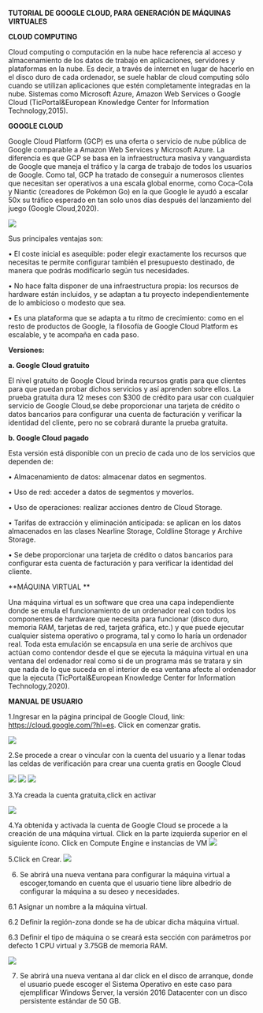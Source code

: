 **TUTORIAL DE GOOGLE CLOUD, PARA GENERACIÓN DE MÁQUINAS VIRTUALES**

**CLOUD COMPUTING**

Cloud computing o computación en la nube hace referencia al acceso y almacenamiento de los datos de trabajo en aplicaciones, servidores y plataformas en la nube. Es decir, a través de internet en lugar de hacerlo en el disco duro de cada ordenador, se suele hablar de cloud computing sólo cuando se utilizan aplicaciones que estén completamente integradas en la nube. Sistemas como Microsoft Azure, Amazon Web Services o Google Cloud (TicPortal&European Knowledge Center for Information Technology,2015).

**GOOGLE CLOUD**

Google Cloud Platform (GCP) es una oferta o servicio de nube pública de Google comparable a Amazon Web Services y Microsoft Azure. La diferencia es que GCP se basa en la infraestructura masiva y vanguardista de Google que maneja el tráfico y la carga de trabajo de todos los usuarios de Google. Como tal, GCP ha tratado de conseguir a numerosos clientes que necesitan ser operativos a una escala global enorme, como Coca-Cola y Niantic (creadores de Pokémon Go) en la que Google le ayudó a escalar 50x su tráfico esperado en tan solo unos días después del lanzamiento del juego (Google Cloud,2020).

![](https://github.com/EvelinHidalgo/MICROSFT-AZURE/blob/master/img/img1.png)

Sus principales ventajas son:

•	El coste inicial es asequible: poder elegir exactamente los recursos que necesitas te permite configurar también el presupuesto destinado, de manera que podrás modificarlo según tus necesidades.

•	No hace falta disponer de una infraestructura propia: los recursos de hardware están incluidos, y se adaptan a tu proyecto independientemente de lo ambicioso o modesto que sea.

•	Es una plataforma que se adapta a tu ritmo de crecimiento: como en el resto de productos de Google, la filosofía de Google Cloud Platform es escalable, y te acompaña en cada paso.


**Versiones:**

**a. Google Cloud gratuito**

El nivel gratuito de Google Cloud brinda recursos gratis para que clientes para que puedan probar dichos servicios y así aprenden sobre ellos. La prueba gratuita dura 12 meses con $300 de crédito para usar con cualquier servicio de Google Cloud,se debe proporcionar una tarjeta de crédito o  datos bancarios para configurar una cuenta de facturación y verificar la identidad del cliente, pero no se cobrará durante la prueba gratuita.

**b. Google Cloud pagado**

Esta versión está disponible con un precio de cada uno de los servicios que dependen de:

•	Almacenamiento de datos: almacenar datos en segmentos.

•	Uso de red: acceder a datos de segmentos y moverlos.

•	Uso de operaciones: realizar acciones dentro de Cloud Storage.

•	Tarifas de extracción y eliminación anticipada: se aplican en los datos almacenados en las clases Nearline Storage, Coldline Storage y Archive Storage.

•	Se debe proporcionar una tarjeta de crédito o  datos bancarios para configurar esta cuenta de facturación y para verificar la identidad del cliente.

**MÁQUINA VIRTUAL **

Una máquina virtual es un software que crea una capa independiente donde se emula el funcionamiento de un ordenador real con todos los componentes de hardware que necesita para funcionar (disco duro, memoria RAM, tarjetas de red, tarjeta gráfica, etc.) y que puede ejecutar cualquier sistema operativo o programa, tal y como lo haría un ordenador real. Toda esta emulación se encapsula en una serie de archivos que actúan como contendor desde el que se ejecuta la máquina virtual en una ventana del ordenador real como si de un programa más se tratara y sin que nada de lo que suceda en el interior de esa ventana afecte al ordenador que la ejecuta (TicPortal&European Knowledge Center for Information Technology,2020).

**MANUAL DE USUARIO**

1.Ingresar en la página principal de Google Cloud, link: https://cloud.google.com/?hl=es.
Click en comenzar gratis.

![](https://github.com/EvelinHidalgo/MICROSFT-AZURE/blob/master/img/img2.png)

2.Se procede a crear o vincular con la cuenta del usuario y a llenar todas las celdas de verificación para crear una cuenta gratis en Google Cloud

![](https://github.com/EvelinHidalgo/MICROSFT-AZURE/blob/master/img/img3.png)
![](https://github.com/EvelinHidalgo/MICROSFT-AZURE/blob/master/img/img4.png)
![](https://github.com/EvelinHidalgo/MICROSFT-AZURE/blob/master/img/img5.png)

3.Ya creada la cuenta gratuita,click en activar 

![](https://github.com/EvelinHidalgo/MICROSFT-AZURE/blob/master/img/img6.png)

4.Ya obtenida y activada la cuenta de Google Cloud se procede a la creación de una máquina virtual. Click en la parte izquierda superior en el siguiente ícono. 
Click en Compute Engine e instancias de VM
![](https://github.com/EvelinHidalgo/MICROSFT-AZURE/blob/master/img/img7.png)

5.Click en Crear.
![](https://github.com/EvelinHidalgo/MICROSFT-AZURE/blob/master/img/img8.png)

6. Se abrirá una nueva ventana para configurar la máquina virtual a escoger,tomando en cuenta que el usuario tiene libre albedrío de configurar la máquina a su deseo y necesidades.

6.1 Asignar un nombre a la máquina virtual.

6.2 Definir la región-zona donde se ha de ubicar dicha máquina virtual.

6.3 Definir el tipo de máquina o se creará esta sección con parámetros por defecto 1 CPU virtual y 3.75GB de memoria RAM.

![](https://github.com/EvelinHidalgo/MICROSFT-AZURE/blob/master/img/img9.png)

7. Se abrirá una nueva ventana  al dar click en el disco de arranque, donde el usuario puede escoger el Sistema Operativo en este caso para ejemplificar Windows Server, la versión 2016 Datacenter con un disco persistente estándar de 50 GB.
